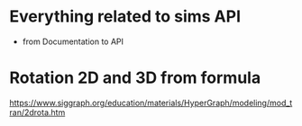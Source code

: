 # Everything related to sims API
- from Documentation to API
# Rotation 2D and 3D from formula
https://www.siggraph.org/education/materials/HyperGraph/modeling/mod_tran/2drota.htm

